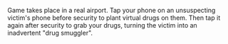 Game takes place in a real airport. Tap your phone on an unsuspecting victim's phone before security to plant virtual drugs on them. Then tap it again after security to grab your drugs, turning the victim into an inadvertent "drug smuggler".
